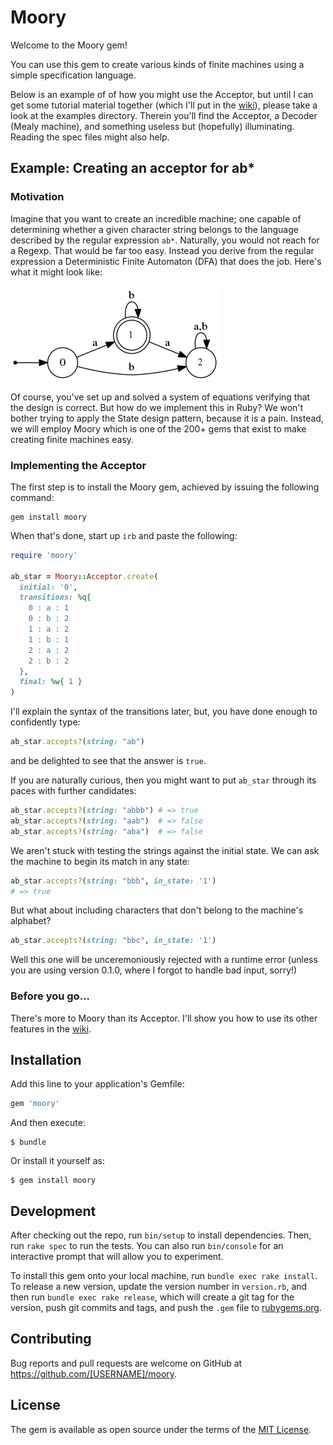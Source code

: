 # Moory
Welcome to the Moory gem!

You can use this gem to create various kinds of finite machines using a simple specification language.

Below is an example of of how you might use the Acceptor, but until I can get some tutorial material together (which I'll put in the [wiki](https://github.com/elclavijero/moory/wiki)), please take a look at the examples directory.  Therein you'll find the Acceptor, a Decoder (Mealy machine), and something useless but (hopefully) illuminating.  Reading the spec files might also help.


## Example: Creating an acceptor for ab*

### Motivation

Imagine that you want to create an incredible machine; one capable of determining whether a given character string belongs to the language described by the regular expression `ab*`.  Naturally, 
you would not reach for a Regexp. That would be far too easy.  Instead you derive from
the regular expression a Deterministic Finite Automaton (DFA) that does the job.  Here's what it 
might look like:

![ab_star](images/ab_star.png)

Of course, you've set up and solved a system of equations verifying that the design is correct.  But how do we implement this in Ruby?  We won't bother trying to apply the State design pattern, because it is a pain.  Instead, we will employ Moory which is one of the 200+ gems that exist to make creating finite machines easy.

### Implementing the Acceptor

The first step is to install the Moory gem, achieved by issuing the following command:

```
gem install moory
```

When that's done, start up `irb` and paste the following:

```ruby
require 'moory'

ab_star = Moory::Acceptor.create(
  initial: '0',
  transitions: %q{
    0 : a : 1
    0 : b : 2
    1 : a : 2
    1 : b : 1
    2 : a : 2
    2 : b : 2
  },
  final: %w{ 1 }
)
```

I'll explain the syntax of the transitions later, but, you have done enough to confidently type:

```ruby
ab_star.accepts?(string: "ab")
```

and be delighted to see that the answer is `true`.

If you are naturally curious, then you might want to put `ab_star` through its paces with further candidates:

```ruby
ab_star.accepts?(string: "abbb") # => true
ab_star.accepts?(string: "aab")  # => false
ab_star.accepts?(string: "aba")  # => false
```

We aren't stuck with testing the strings against the initial state.  We can ask the machine to begin its match in any state:

```ruby
ab_star.accepts?(string: "bbb", in_state: '1') 
# => true
```

But what about including characters that don't belong to the machine's alphabet?

```ruby
ab_star.accepts?(string: "bbc", in_state: '1')
```

Well this one will be unceremoniously rejected with a runtime error (unless you are using version 0.1.0, where I forgot to handle bad input, sorry!)

### Before you go...

There's more to Moory than its Acceptor.  I'll show you how to use its other features in the [wiki](https://github.com/elclavijero/moory/wiki).


## Installation

Add this line to your application's Gemfile:

```ruby
gem 'moory'
```

And then execute:

    $ bundle

Or install it yourself as:

    $ gem install moory

## Development

After checking out the repo, run `bin/setup` to install dependencies. Then, run `rake spec` to run the tests. You can also run `bin/console` for an interactive prompt that will allow you to experiment.

To install this gem onto your local machine, run `bundle exec rake install`. To release a new version, update the version number in `version.rb`, and then run `bundle exec rake release`, which will create a git tag for the version, push git commits and tags, and push the `.gem` file to [rubygems.org](https://rubygems.org).

## Contributing

Bug reports and pull requests are welcome on GitHub at https://github.com/[USERNAME]/moory.

## License

The gem is available as open source under the terms of the [MIT License](https://opensource.org/licenses/MIT).
